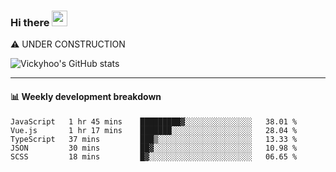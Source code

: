 ### Hi there <a href="https://www.gautamkrishnar.com/"><img src="https://media.giphy.com/media/hvRJCLFzcasrR4ia7z/giphy.gif" width="25px"></a>
⚠️ UNDER CONSTRUCTION

![Vickyhoo's GitHub stats](https://github-readme-stats.vercel.app/api?username=vickyhoo&theme=react&show_icons=true)

---

#### :bar_chart: Weekly development breakdown

<!--START_SECTION:waka-->
```text
JavaScript   1 hr 45 mins    █████████▓░░░░░░░░░░░░░░░   38.01 % 
Vue.js       1 hr 17 mins    ███████░░░░░░░░░░░░░░░░░░   28.04 % 
TypeScript   37 mins         ███▒░░░░░░░░░░░░░░░░░░░░░   13.33 % 
JSON         30 mins         ██▓░░░░░░░░░░░░░░░░░░░░░░   10.98 % 
SCSS         18 mins         █▓░░░░░░░░░░░░░░░░░░░░░░░   06.65 % 
```
<!--END_SECTION:waka-->


<!--
**vickyhoo/vickyhoo** is a ✨ _special_ ✨ repository because its `README.md` (this file) appears on your GitHub profile.

Here are some ideas to get you started:

- 🔭 I’m currently working on ...
- 🌱 I’m currently learning ...
- 👯 I’m looking to collaborate on ...
- 🤔 I’m looking for help with ...
- 💬 Ask me about ...
- 📫 How to reach me: ...
- 😄 Pronouns: ...
- ⚡ Fun fact: ...
-->
